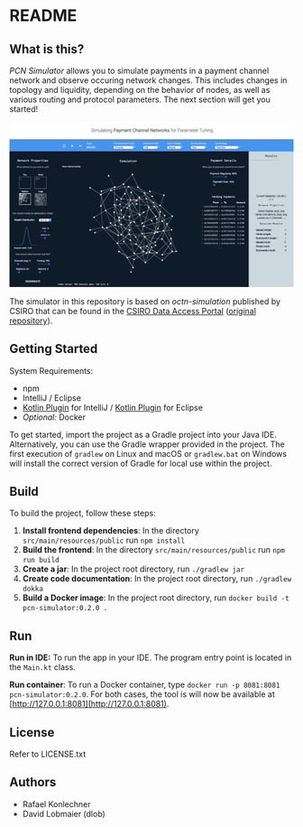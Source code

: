 # README

## What is this?

*PCN Simulator* allows you to simulate payments in a payment channel network and observe occuring network changes. This includes changes in topology and liquidity, depending on the behavior of nodes, as well as various routing and protocol parameters. The next section will get you started!

![Screenshot of the tool](./screen-shot.png)

The simulator in this repository is based on *octn-simulation* published by CSIRO that can be found in the [CSIRO Data Access Portal](http://hdl.handle.net/102.100.100/220996?index=1) ([original repository](https://bitbucket.csiro.au/projects/AAPDEVBC/repos/octn-simulation)).

## Getting Started

System Requirements:
 * npm
 * IntelliJ / Eclipse
 * [Kotlin Plugin](https://kotlinlang.org/docs/tutorials/getting-started.html) for IntelliJ / [Kotlin Plugin](https://kotlinlang.org/docs/tutorials/getting-started-eclipse.html) for Eclipse
 * *Optional:* Docker
 
To get started, import the project as a Gradle project into your Java IDE. Alternatively, you can use the Gradle wrapper
provided in the project. The first execution of `gradlew` on Linux and macOS or `gradlew.bat` on Windows will install
the correct version of Gradle for local use within the project.

## Build

To build the project, follow these steps:

1. **Install frontend dependencies**: In the directory `src/main/resources/public` run `npm install`
2. **Build the frontend**: In the directory `src/main/resources/public` run `npm run build`
3. **Create a jar**: In the project root directory, run `./gradlew jar`
4. **Create code documentation**: In the project root directory, run `./gradlew dokka`
5. **Build a Docker image**: In the project root directory, run `docker build -t pcn-simulator:0.2.0 .`

## Run

**Run in IDE:** To run the app in your IDE. The program entry point is located in the `Main.kt` class.

**Run container**: To run a Docker container, type `docker run -p 8081:8081 pcn-simulator:0.2.0`. For both cases, the tool is will now be available at [http://127.0.0.1:8081](http://127.0.0.1:8081).

## License

Refer to LICENSE.txt

## Authors

* Rafael Konlechner
* David Lobmaier (dlob)
